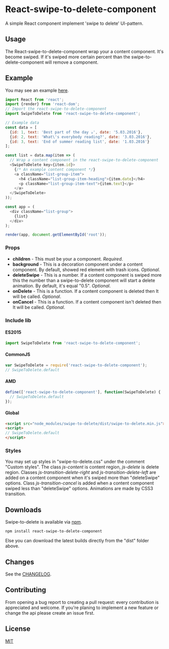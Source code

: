 # React-swipe-to-delete-component
A simple React component implement 'swipe to delete' UI-pattern.

## Usage
The React-swipe-to-delete-component wrap your a content component. It's become swiped. If it's swiped more certain percent than the swipe-to-delete-component will remove a component.

## Example
You may see an example [here](http://gaer87.github.io/react-swipe-to-delete-component/example/).
```js
import React from 'react';
import {render} from 'react-dom';
// Import the react-swipe-to-delete-component
import SwipeToDelete from 'react-swipe-to-delete-component';

// Example data
const data = [
  {id: 1, text: 'Best part of the day ☕', date: '5.03.2016'},
  {id: 2, text: 'What\'s everybody reading?', date: '3.03.2016'},
  {id: 3, text: 'End of summer reading list', date: '1.03.2016'}
];

const list = data.map(item => (
  // Wrap a content component in the react-swipe-to-delete-component
  <SwipeToDelete key={item.id}>
    {/* An example content component */}
    <a className="list-group-item">
      <h4 className="list-group-item-heading">{item.date}</h4>
      <p className="list-group-item-text">{item.text}</p>
    </a>
  </SwipeToDelete>
));

const app = (
  <div className="list-group">
    {list}
  </div>
);

render(app, document.getElementById('root'));
```

### Props
- **children** - This must be your a component. *Required*.
- **background** - This is a decoration component under a content component. By default, showed red element with trash icons. *Optional*.
- **deleteSwipe** - This is a number. If a content component is swiped more this the number than a swipe-to-delete component will start a delete animation. By default, it's equal "0.5". *Optional*.
- **onDelete** - This is a function. If a content component is deleted then It will be called. *Optional*.
- **onCancel** - This is a function. If a content component isn't deleted then It will be called. *Optional*.

### Include lib
#### ES2015
```js
import SwipeToDelete from 'react-swipe-to-delete-component';
```
#### CommonJS
```js
var SwipeToDelete = require('react-swipe-to-delete-component');
// SwipeToDelete.default
```
#### AMD
```js
define(['react-swipe-to-delete-component'], function(SwipeToDelete) {
  // SwipeToDelete.default
});
```
#### Global
```html
<script src="node_modules/swipe-to-delete/dist/swipe-to-delete.min.js"></script>
<script>
// SwipeToDelete.default
</script>
```

### Styles
You may set up styles in "swipe-to-delete.css" under the comment "Custom styles". The class *js-content* is content region, *js-delete* is delete region. Classes *js-transition-delete-right* and *js-transition-delete-left* are added on a content component when it's swiped more than "deleteSwipe" options. Class *js-transition-cancel* is added when a content component swiped less than "deleteSwipe" options. Animations are made by CSS3 transition.

## Downloads
Swipe-to-delete is available via [npm](https://www.npmjs.com/package/react-swipe-to-delete-component).
```
npm install react-swipe-to-delete-component
```
Else you can download the latest builds directly from the "dist" folder above.

## Changes

See the [CHANGELOG](CHANGELOG.md).

## Contributing
From opening a bug report to creating a pull request: every contribution is appreciated and welcome. If you're planing to implement a new feature or change the api please create an issue first.

## License
[MIT](http://www.opensource.org/licenses/mit-license.php)
